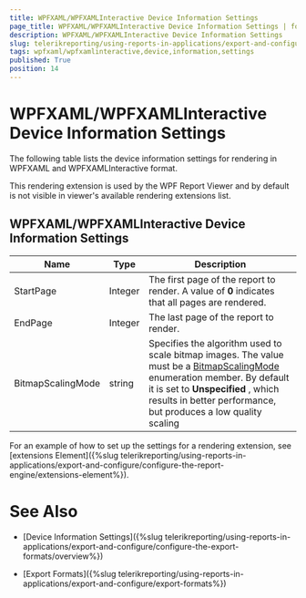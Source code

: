 ```yaml
---
title: WPFXAML/WPFXAMLInteractive Device Information Settings
page_title: WPFXAML/WPFXAMLInteractive Device Information Settings | for Telerik Reporting Documentation
description: WPFXAML/WPFXAMLInteractive Device Information Settings
slug: telerikreporting/using-reports-in-applications/export-and-configure/configure-the-export-formats/wpfxaml-wpfxamlinteractive-device-information-settings
tags: wpfxaml/wpfxamlinteractive,device,information,settings
published: True
position: 14
---
```


# WPFXAML/WPFXAMLInteractive Device Information Settings



The following table lists the device information settings for rendering in WPFXAML and WPFXAMLInteractive format.

This rendering extension is used by the WPF Report Viewer and by default is not visible in viewer's available rendering extensions list.

## WPFXAML/WPFXAMLInteractive Device Information Settings


|  __Name__  |  __Type__  |  __Description__  |
| ------ | ------ | ------ |
|StartPage|Integer|The first page of the report to render. A value of __0__ indicates that all pages are rendered.|
|EndPage|Integer|The last page of the report to render.|
|BitmapScalingMode|string|Specifies the algorithm used to scale bitmap images. The value must be a [BitmapScalingMode](https://msdn.microsoft.com/en-us/library/system.windows.media.bitmapscalingmode(v=vs.110).aspx) enumeration member. By default it is set to __Unspecified__ , which results in better performance, but produces a low quality scaling|




For an example of how to set up the settings for a rendering extension, see [extensions Element]({%slug telerikreporting/using-reports-in-applications/export-and-configure/configure-the-report-engine/extensions-element%}).         

# See Also


 * [Device Information Settings]({%slug telerikreporting/using-reports-in-applications/export-and-configure/configure-the-export-formats/overview%})

 * [Export Formats]({%slug telerikreporting/using-reports-in-applications/export-and-configure/export-formats%})
